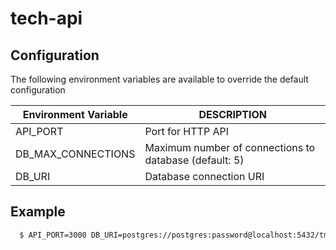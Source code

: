 # tech-api

## Configuration

The following environment variables are available to override the default configuration

**Environment Variable** | **DESCRIPTION**
-------------------------|----------------
API_PORT                 | Port for HTTP API
DB_MAX_CONNECTIONS       | Maximum number of connections to database (default: 5)
DB_URI                   | Database connection URI

## Example

```bash
  $ API_PORT=3000 DB_URI=postgres://postgres:password@localhost:5432/tmp?sslmode=disable GOFLAGS=-mod=vendor go run main.go
```
